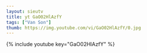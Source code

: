 ```yaml
--- 
layout: sieutv
title: yt GaO02HlAzfY
tags: ["Van Son"]
thumb: https://img.youtube.com/vi/GaO02HlAzfY/0.jpg
---
```

{% include youtube key="GaO02HlAzfY" %} 

